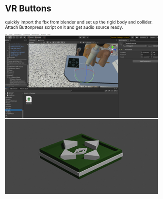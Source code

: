 # VR Buttons

quickly import the fbx from blender and set up the rigid body and collider. Attach Buttonpress script on it and get audio source ready.&#x20;

![](<.gitbook/assets/image (1).png>)![](.gitbook/assets/image.png)
